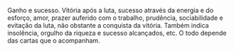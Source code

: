 Ganho e sucesso. Vitória após a luta, sucesso através da energia e do esforço,
amor, prazer auferido com o trabalho, prudência, sociabilidade e evitação da
luta, não obstante a conquista da vitória. Também indica insolência, orgulho
da riqueza e sucesso alcançados, etc. O todo depende das cartas que o
acompanham.

